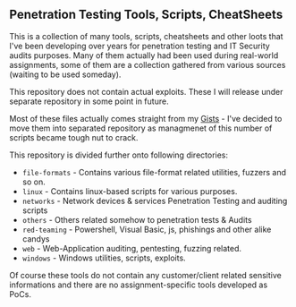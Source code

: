 ## Penetration Testing Tools, Scripts, CheatSheets

This is a collection of many tools, scripts, cheatsheets and other loots that I've been developing over years for penetration testing and IT Security audits purposes. Many of them actually had been used during real-world assignments, some of them are a collection gathered from various sources (waiting to be used someday). 

This repository does not contain actual exploits. These I will release under separate repository in some point in future.

Most of these files actually comes straight from my [Gists](https://gist.github.com/mgeeky) - I've decided to move them into separated repository as managmenet of this number of scripts became tough nut to crack.

This repository is divided further onto following directories:

- `file-formats` - Contains various file-format related utilities, fuzzers and so on.
- `linux` - Contains linux-based scripts for various purposes.
- `networks` - Network devices & services Penetration Testing and auditing scripts
- `others` - Others related somehow to penetration tests & Audits
- `red-teaming` - Powershell, Visual Basic, js, phishings and other alike candys
- `web` - Web-Application auditing, pentesting, fuzzing related.
- `windows` - Windows utilities, scripts, exploits.

Of course these tools do not contain any customer/client related sensitive informations and there are no assignment-specific tools developed as PoCs. 